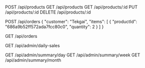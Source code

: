 POST   /api/products
GET    /api/products
GET    /api/products/:id
PUT    /api/products/:id
DELETE /api/products/:id



POST   /api/orders
{
  "customer": "Tekgai",
  "items": [
    {
      "productId": "686a9b52ff572ada7fcc80c0",
      "quantity": 2
    }
  ]
}

GET    /api/orders


GET    /api/admin/daily-sales

GET    /api/admin/summary/day
GET    /api/admin/summary/week
GET    /api/admin/summary/month